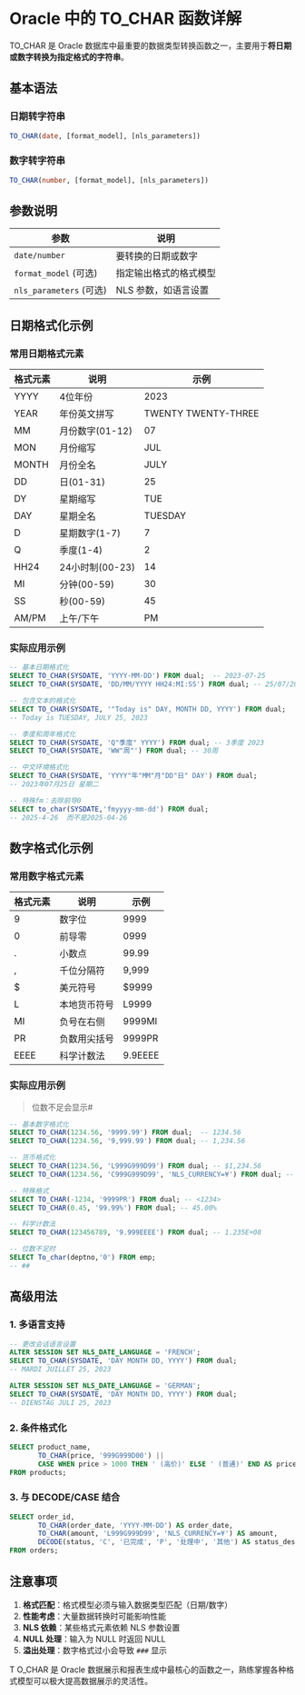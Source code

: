 # Oracle 中的 TO_CHAR 函数详解

TO_CHAR 是 Oracle 数据库中最重要的数据类型转换函数之一，主要用于**将日期或数字转换为指定格式的字符串**。

## 基本语法

### 日期转字符串
```sql
TO_CHAR(date, [format_model], [nls_parameters])
```

### 数字转字符串
```sql
TO_CHAR(number, [format_model], [nls_parameters])
```

## 参数说明

| 参数 | 说明 |
|------|------|
| `date/number` | 要转换的日期或数字 |
| `format_model` (可选) | 指定输出格式的格式模型 |
| `nls_parameters` (可选) | NLS 参数，如语言设置 |

## 日期格式化示例

### 常用日期格式元素

| 格式元素 | 说明 | 示例 |
|---------|------|------|
| YYYY | 4位年份 | 2023 |
| YEAR | 年份英文拼写 | TWENTY TWENTY-THREE |
| MM | 月份数字(01-12) | 07 |
| MON | 月份缩写 | JUL |
| MONTH | 月份全名 | JULY |
| DD | 日(01-31) | 25 |
| DY | 星期缩写 | TUE |
| DAY | 星期全名 | TUESDAY |
| D | 星期数字(1-7) | 7 |
| Q | 季度(1-4) | 2 |
| HH24 | 24小时制(00-23) | 14 |
| MI | 分钟(00-59) | 30 |
| SS | 秒(00-59) | 45 |
| AM/PM | 上午/下午 | PM |

### 实际应用示例

```sql
-- 基本日期格式化
SELECT TO_CHAR(SYSDATE, 'YYYY-MM-DD') FROM dual;  -- 2023-07-25
SELECT TO_CHAR(SYSDATE, 'DD/MM/YYYY HH24:MI:SS') FROM dual; -- 25/07/2023 14:30:45

-- 包含文本的格式化
SELECT TO_CHAR(SYSDATE, '"Today is" DAY, MONTH DD, YYYY') FROM dual;
-- Today is TUESDAY, JULY 25, 2023

-- 季度和周年格式化
SELECT TO_CHAR(SYSDATE, 'Q"季度" YYYY') FROM dual; -- 3季度 2023
SELECT TO_CHAR(SYSDATE, 'WW"周"') FROM dual; -- 30周

-- 中文环境格式化
SELECT TO_CHAR(SYSDATE, 'YYYY"年"MM"月"DD"日" DAY') FROM dual;
-- 2023年07月25日 星期二

-- 特殊fm：去除前导0
SELECT to_char(SYSDATE,'fmyyyy-mm-dd') FROM dual;
-- 2025-4-26  而不是2025-04-26
```

## 数字格式化示例

### 常用数字格式元素

| 格式元素 | 说明 | 示例 |
|---------|------|------|
| 9 | 数字位 | 9999 |
| 0 | 前导零 | 0999 |
| . | 小数点 | 99.99 |
| , | 千位分隔符 | 9,999 |
| $ | 美元符号 | $9999 |
| L | 本地货币符号 | L9999 |
| MI | 负号在右侧 | 9999MI |
| PR | 负数用尖括号 | 9999PR |
| EEEE | 科学计数法 | 9.9EEEE |

### 实际应用示例

> 位数不足会显示#

```sql
-- 基本数字格式化
SELECT TO_CHAR(1234.56, '9999.99') FROM dual;  -- 1234.56
SELECT TO_CHAR(1234.56, '9,999.99') FROM dual; -- 1,234.56

-- 货币格式化
SELECT TO_CHAR(1234.56, 'L999G999D99') FROM dual; -- $1,234.56
SELECT TO_CHAR(1234.56, 'C999G999D99', 'NLS_CURRENCY=¥') FROM dual; -- ¥1,234.56

-- 特殊格式
SELECT TO_CHAR(-1234, '9999PR') FROM dual; -- <1234>
SELECT TO_CHAR(0.45, '99.99%') FROM dual; -- 45.00%

-- 科学计数法
SELECT TO_CHAR(123456789, '9.999EEEE') FROM dual; -- 1.235E+08

-- 位数不足时
SELECT To_char(deptno,'0') FROM emp;
-- ##
```

## 高级用法

### 1. 多语言支持
```sql
-- 更改会话语言设置
ALTER SESSION SET NLS_DATE_LANGUAGE = 'FRENCH';
SELECT TO_CHAR(SYSDATE, 'DAY MONTH DD, YYYY') FROM dual;
-- MARDI JUILLET 25, 2023

ALTER SESSION SET NLS_DATE_LANGUAGE = 'GERMAN';
SELECT TO_CHAR(SYSDATE, 'DAY MONTH DD, YYYY') FROM dual;
-- DIENSTAG JULI 25, 2023
```

### 2. 条件格式化
```sql
SELECT product_name,
       TO_CHAR(price, '999G999D00') || 
       CASE WHEN price > 1000 THEN ' (高价)' ELSE ' (普通)' END AS price_info
FROM products;
```

### 3. 与 DECODE/CASE 结合
```sql
SELECT order_id,
       TO_CHAR(order_date, 'YYYY-MM-DD') AS order_date,
       TO_CHAR(amount, 'L999G999D99', 'NLS_CURRENCY=¥') AS amount,
       DECODE(status, 'C', '已完成', 'P', '处理中', '其他') AS status_desc
FROM orders;
```

## 注意事项

1. **格式匹配**：格式模型必须与输入数据类型匹配（日期/数字）
2. **性能考虑**：大量数据转换时可能影响性能
3. **NLS 依赖**：某些格式元素依赖 NLS 参数设置
4. **NULL 处理**：输入为 NULL 时返回 NULL
5. **溢出处理**：数字格式过小会导致 `###` 显示

T O_CHAR 是 Oracle 数据展示和报表生成中最核心的函数之一，熟练掌握各种格式模型可以极大提高数据展示的灵活性。